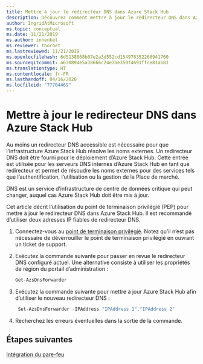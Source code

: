 ```yaml
---
title: Mettre à jour le redirecteur DNS dans Azure Stack Hub
description: Découvrez comment mettre à jour le redirecteur DNS dans Azure Stack Hub.
author: IngridAtMicrosoft
ms.topic: conceptual
ms.date: 11/21/2019
ms.author: inhenkel
ms.reviewer: thoroet
ms.lastreviewed: 11/21/2019
ms.openlocfilehash: 6d5138868b07e2a3d552cd154976352266941760
ms.sourcegitcommit: a630894e5a38666c24e7be350f4691ffce81ab81
ms.translationtype: HT
ms.contentlocale: fr-FR
ms.lasthandoff: 04/16/2020
ms.locfileid: "77704469"
---
```

# <a name="update-the-dns-forwarder-in-azure-stack-hub"></a>Mettre à jour le redirecteur DNS dans Azure Stack Hub

Au moins un redirecteur DNS accessible est nécessaire pour que l’infrastructure Azure Stack Hub résolve les noms externes. Un redirecteur DNS doit être fourni pour le déploiement d’Azure Stack Hub. Cette entrée est utilisée pour les serveurs DNS internes d’Azure Stack Hub en tant que redirecteur et permet de résoudre les noms externes pour des services tels que l’authentification, l’utilisation ou la gestion de la Place de marché.

DNS est un service d’infrastructure de centre de données critique qui peut changer, auquel cas Azure Stack Hub doit être mis à jour.

Cet article décrit l’utilisation du point de terminaison privilégié (PEP) pour mettre à jour le redirecteur DNS dans Azure Stack Hub. Il est recommandé d’utiliser deux adresses IP fiables de redirecteur DNS.

1. Connectez-vous au [point de terminaison privilégié](azure-stack-privileged-endpoint.md). Notez qu’il n’est pas nécessaire de déverrouiller le point de terminaison privilégié en ouvrant un ticket de support.

2. Exécutez la commande suivante pour passer en revue le redirecteur DNS configuré actuel. Une alternative consiste à utiliser les propriétés de région du portail d’administration :

   ```powershell
   Get-AzsDnsForwarder
   ```

3. Exécutez la commande suivante pour mettre à jour Azure Stack Hub afin d’utiliser le nouveau redirecteur DNS :

   ```powershell
    Set-AzsDnsForwarder -IPAddress "IPAddress 1","IPAddress 2"
   ```

4. Recherchez les erreurs éventuelles dans la sortie de la commande.

## <a name="next-steps"></a>Étapes suivantes

[Intégration du pare-feu](azure-stack-firewall.md)
